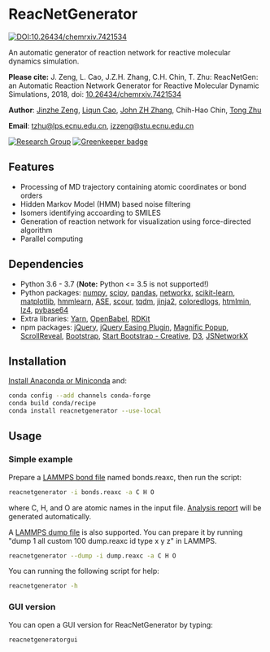 # ReacNetGenerator

[![DOI:10.26434/chemrxiv.7421534](https://zenodo.org/badge/DOI/10.26434/chemrxiv.7421534.svg)](https://doi.org/10.26434/chemrxiv.7421534)

An automatic generator of reaction network for reactive molecular dynamics simulation.

**Please cite:** J. Zeng, L. Cao, J.Z.H. Zhang, C.H. Chin, T. Zhu: ReacNetGen: an Automatic Reaction Network Generator for Reactive Molecular Dynamic Simulations, 2018, doi: [10.26434/chemrxiv.7421534](https://dx.doi.org/10.26434/chemrxiv.7421534)

**Author**:
[Jinzhe Zeng](https://cv.njzjz.win),
[Liqun Cao](http://computchem.cn/people/),
[John ZH Zhang](https://research.shanghai.nyu.edu/centers-and-institutes/chemistry/people/john-zenghui-zhang),
Chih-Hao Chin,
[Tong Zhu](http://computchem.cn/people/)

**Email**: tzhu@lps.ecnu.edu.cn, jzzeng@stu.ecnu.edu.cn

[![Research Group](https://img.shields.io/website-up-down-green-red/http/computchem.cn.svg?label=Research%20Group)](http://computechem.cn) [![Greenkeeper badge](https://badges.greenkeeper.io/njzjz/reacnetgenerator.svg?token=f40c024fe456fbe93b531cfb0fc30315211fd10d04eadb05f9f969da0a893a03&ts=1552237778652)](https://greenkeeper.io/)

## Features

-   Processing of MD trajectory containing atomic coordinates or bond orders
-   Hidden Markov Model (HMM) based noise filtering
-   Isomers identifying accoarding to SMILES
-   Generation of reaction network for visualization using force-directed algorithm
-   Parallel computing

## Dependencies

-   Python 3.6 - 3.7 (**Note:** Python &lt;= 3.5 is not supported!)
-   Python packages:
    [numpy](https://github.com/numpy/numpy),
    [scipy](https://github.com/scipy/scipy),
    [pandas](https://github.com/pandas-dev/pandas),
    [networkx](https://github.com/networkx/networkx),
    [scikit-learn](https://github.com/scikit-learn/scikit-learn),
    [matplotlib](https://github.com/matplotlib/matplotlib),
    [hmmlearn](https://github.com/hmmlearn/hmmlearn),
    [ASE](https://gitlab.com/ase/ase),
    [scour](https://github.com/scour-project/scour),
    [tqdm](https://github.com/tqdm/tqdm),
    [jinja2](https://github.com/pallets/jinja),
    [coloredlogs](https://github.com/xolox/python-coloredlogs),
    [htmlmin](https://github.com/mankyd/htmlmin/),
    [lz4](https://github.com/python-lz4/python-lz4),
    [pybase64](https://github.com/mayeut/pybase64)
-   Extra libraries:
    [Yarn](https://github.com/yarnpkg/yarn),
    [OpenBabel](https://github.com/openbabel/openbabel),
    [RDKit](https://github.com/rdkit/rdkit)
-   npm packages:
    [jQuery](https://github.com/jquery/jquery),
    [jQuery Easing Plugin](https://github.com/gdsmith/jquery.easing),
    [Magnific Popup](https://github.com/dimsemenov/Magnific-Popup),
    [ScrollReveal](https://github.com/scrollreveal/scrollreveal),
    [Bootstrap](https://github.com/twbs/bootstrap),
    [Start Bootstrap - Creative](https://github.com/BlackrockDigital/startbootstrap-creative),
    [D3](https://github.com/d3/d3),
    [JSNetworkX](https://github.com/fkling/JSNetworkX)

## Installation

[Install Anaconda or Miniconda](https://conda.io/projects/continuumio-conda/en/latest/user-guide/install/index.html) and:

```bash
conda config --add channels conda-forge
conda build conda/recipe
conda install reacnetgenerator --use-local
```

## Usage

### Simple example

Prepare a [LAMMPS bond file](http://lammps.sandia.gov/doc/fix_reax_bonds.html) named bonds.reaxc, then run the script:

```bash
reacnetgenerator -i bonds.reaxc -a C H O
```

where C, H, and O are atomic names in the input file. [Analysis report](docs/.vuepress/public/report.html) will be generated automatically.  

A [LAMMPS dump file](https://lammps.sandia.gov/doc/dump.html) is also supported. You can prepare it by running "dump 1 all custom 100 dump.reaxc id type x y z" in LAMMPS.

```bash
reacnetgenerator --dump -i dump.reaxc -a C H O
```

You can running the following script for help:

```bash
reacnetgenerator -h
```

### GUI version

You can open a GUI version for ReacNetGenerator by typing:

```bash
reacnetgeneratorgui
```
